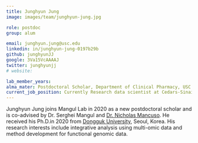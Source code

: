 ```yaml
---
title: Junghyun Jung
image: images/team/junghyun-jung.jpg

role: postdoc
group: alum

email: junghyun.jung@usc.edu
linkedin: in/junghyun-jung-0197b29b
github: junghyunJJ
google: 3Va15VcAAAAJ
twitter: junghyunjj
# website:

lab_member_years: 
alma_mater: Postdoctoral Scholar, Department of Clinical Pharmacy, USC Alfred E. Mann School of Pharmacy and Pharmaceutical Sciences
current_job_position: Currently Research data scientist at Cedars-Sinai
---
```


Junghyun Jung joins Mangul Lab in 2020 as a new postdoctoral scholar and is co-advised by Dr. Serghei Mangul and [Dr. Nicholas Mancuso](https://www.mancusolab.com/). He received his Ph.D.in 2020 from [Dongguk University](http://www.dongguk.edu/mbs/en/index.jsp), Seoul, Korea. His research interests include integrative analysis using multi-omic data and method development for functional genomic data.
